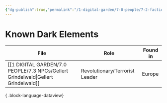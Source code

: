 ```yaml
---
{"dg-publish":true,"permalink":"/1-digital-garden/7-0-people/7-2-factions/07-2-16-dark-forces/"}
---
```


# Known Dark Elements
| File                                                                                 | Role                           | Found in |
| ------------------------------------------------------------------------------------ | ------------------------------ | -------- |
| [[1 DIGITAL GARDEN/7.0 PEOPLE/7.3 NPCs/Gellert Grindelwald\|Gellert Grindelwald]] | Revolutionary/Terrorist Leader | Europe   |

{ .block-language-dataview}
